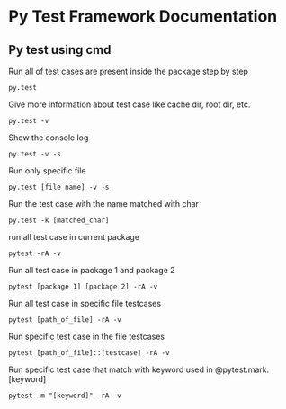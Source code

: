 # Py Test Framework Documentation
## Py test using cmd
Run all of test cases are present inside the package step by step
```commandline
py.test
```
Give more information about test case like cache dir, root dir, etc.
```commandline
py.test -v
```
Show the console log
```commandline
py.test -v -s
```
Run only specific file
```commandline
py.test [file_name] -v -s
```
Run the test case with the name matched with char
```commandline
py.test -k [matched_char]
```
run all test case in current package
```commandline
pytest -rA -v
```
Run all test case in package 1 and package 2
```commandline
pytest [package 1] [package 2] -rA -v
```
Run all test case in specific file testcases
```commandline
pytest [path_of_file] -rA -v
```
Run specific test case in the file testcases
```commandline
pytest [path_of_file]::[testcase] -rA -v
```
Run specific test case that match with keyword used in @pytest.mark.[keyword]
```commandline
pytest -m "[keyword]" -rA -v
```